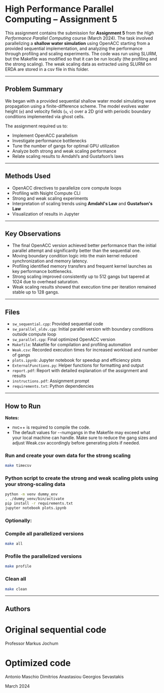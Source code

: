 # High Performance Parallel Computing – Assignment 5

This assignment contains the submission for **Assignment 5** from the *High Performance Parallel Computing* course (March 2024). The task involved parallelizing a **shallow water simulation** using OpenACC starting from a provided sequential implementation, and analyzing the performance through profiling and scaling experiments. The code was run using SLURM, but the Makefile was modified so that it can be run locally (the profiling and the strong scaling). The weak scaling data as extracted using SLURM on ERDA are stored in a csv file in this folder. 

---

## Problem Summary

We began with a provided sequential shallow water model simulating wave propagation using a finite-difference scheme. The model evolves water height (`e`) and velocity fields (`u`, `v`) over a 2D grid with periodic boundary conditions implemented via ghost cells.

The assignment required us to:
- Implement OpenACC parallelism
- Investigate performance bottlenecks
- Tune the number of gangs for optimal GPU utilization
- Analyze both strong and weak scaling performance
- Relate scaling results to Amdahl’s and Gustafson’s laws

---

## Methods Used

- OpenACC directives to parallelize core compute loops
- Profiling with Nsight Compute CLI
- Strong and weak scaling experiments
- Interpretation of scaling trends using **Amdahl's Law** and **Gustafson's Law**
- Visualization of results in Jupyter

---

## Key Observations

- The final OpenACC version achieved better performance than the initial parallel attempt and significanlty better than the sequential one.
- Moving boundary condition logic into the main kernel reduced synchronization and memory latency.
- Profiling identified memory transfers and frequent kernel launches as key performance bottlenecks.
- Strong scaling improved consistently up to 512 gangs but tapered at 1024 due to overhead saturation.
- Weak scaling results showed that execution time per iteration remained stable up to 128 gangs.


---

## Files

- `sw_sequential.cpp`: Provided sequential code
- `sw_parallel_oldv.cpp`: Initial parallel version with boundary conditions outside compute loop
- `sw_parallel.cpp`: Final optimized OpenACC version
- `Makefile`: Makefile for compilation and profiling automation
- `Weak.csv`: Recorded execution times for increased workload and number of gangs
- `plots.ipynb`: Jupyter notebook for speedup and efficiency plots
- `ExternalFunctions.py`: Helper functions for formatting and output
- `report.pdf`: Report with detailed explanation of the assignment and results
- `instructions.pdf`: Assignment prompt
- `requirements.txt`: Python dependencies

---

## How to Run

**Notes:** 
- nvc++ is required to compile the code. 
- The default values for --numgangs in the Makefile may exceed what your local machine can handle. Make sure to reduce the gang sizes and adjust Weak.csv accordingly before generating plots if needed.

### Run and create your own data for the strong scaling
```bash
make timecsv
```

### Python script to create the strong and weak scaling plots using your strong-scaling data

```bash
python -m venv dummy_env
. ./dummy_venv/bin/activate
pip install -r requirements.txt
jupyter notebook plots.ipynb
```

### **Optionally:** 

### Compile all parallelized versions
```bash
make all
```

### Profile the parallelized versions
```bash
make profile
```

### Clean all
```bash
make clean
```

---

## Authors

# Original sequential code

Professor Markus Jochum

# Optimized code

Antonio Maschio
Dimitrios Anastasiou
Georgios Sevastakis

March 2024

